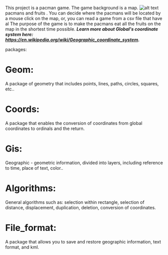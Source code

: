 This project is a pacman game.
The game background is a map.
![alt text](https://raw.githubusercontent.com/username/projectname/branch/path/to/img.png)
pacmans and fruits .
You can decide where the pacmans will be located by a mouse click on the map, or, you can read a game from a csv file that have al
The purpose of the game is to make the pacmans eat all the fruits on the map in the shortest time possible.
***Learn more about Global's coordinate system here: https://en.wikipedia.org/wiki/Geographic_coordinate_system.***

packages:

# Geom:
A package of geometry that includes points, lines, paths, circles, squares, etc..

# Coords:
A package that enables the conversion of coordinates from global coordinates to ordinals and the return.

# Gis:
Geographic - geometric information, divided into layers, including reference to time, place of text, color..

# Algorithms:
General algorithms such as: selection within rectangle, selection of distance, displacement, duplication, deletion, conversion of coordinates.

# File_format:
A package that allows you to save and restore geographic information, text format, and kml.

